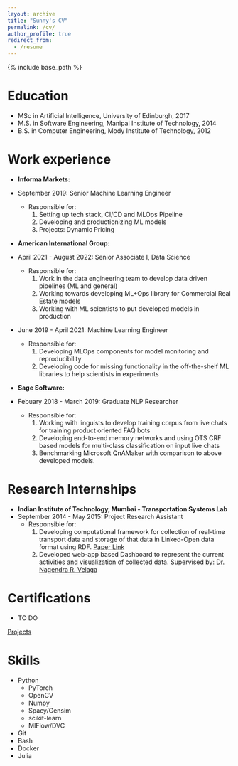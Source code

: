 ```yaml
---
layout: archive
title: "Sunny's CV"
permalink: /cv/
author_profile: true
redirect_from:
  - /resume
---
```


{% include base_path %}

Education
======
* MSc in Artificial Intelligence, University of Edinburgh, 2017
* M.S. in Software Engineering, Manipal Institute of Technology, 2014
* B.S. in Computer Engineering, Mody Institute of Technology, 2012

Work experience
======
* **Informa Markets:**
* September 2019: Senior Machine Learning Engineer
  * Responsible for: 
    1. Setting up tech stack, CI/CD and MLOps Pipeline
    2. Developing and productionizing ML models
    3. Projects: Dynamic Pricing

* **American International Group:** 
* April 2021 - August 2022: Senior Associate I, Data Science
  * Responsible for:
    1. Work in the data engineering team to develop data driven pipelines (ML and general)
    2. Working towards developing ML+Ops library for Commercial Real Estate models
    3. Working with ML scientists to put developed models in production
* June 2019 - April 2021: Machine Learning Engineer
  * Responsible for:
    1. Developing MLOps components for model monitoring and reproducibility
    2. Developing code for missing functionality in the off-the-shelf ML libraries to help scientists in experiments

* **Sage Software:**
* Febuary 2018 - March 2019: Graduate NLP Researcher
  * Responsible for:
    1. Working with linguists to develop training corpus from live chats for training product oriented FAQ bots
    2. Developing end-to-end memory networks and using OTS CRF based models for multi-class classification on input live chats
    3. Benchmarking Microsoft QnAMaker with comparison to above developed models.

Research Internships
======
* **Indian Institute of Technology, Mumbai - Transportation Systems Lab**
* September 2014 - May 2015: Project Research Assistant
  * Responsible for:
    1. Developing computational framework for collection of real-time transport data and storage of that data in Linked-Open data format using RDF. [Paper Link](https://trid.trb.org/view/1438224) 
    2. Developed web-app based Dashboard to represent the current activities and visualization of collected data. 
  Supervised by: [Dr. Nagendra R. Velaga](https://www.civil.iitb.ac.in/~velaga/)


Certifications
======
* TO DO

[Projects](/projects)
  
Skills
======
* Python
  * PyTorch
  * OpenCV
  * Numpy
  * Spacy/Gensim
  * scikit-learn
  * MlFlow/DVC
* Git
* Bash
* Docker
* Julia
